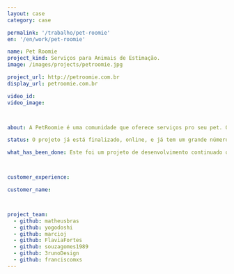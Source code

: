```yaml
---
layout: case
category: case

permalink: '/trabalho/pet-roomie'
en: '/en/work/pet-roomie'

name: Pet Roomie
project_kind: Serviços para Animais de Estimação.
image: /images/projects/petroomie.jpg

project_url: http://petroomie.com.br
display_url: petroomie.com.br

video_id:
video_image:



about: A PetRoomie é uma comunidade que oferece serviços pro seu pet. Os serviços variam desde hotéis, babás, adestramento, passeio, banho e tosa.

status: O projeto já está finalizado, online, e já tem um grande número de usuários.

what_has_been_done: Este foi um projeto de desenvolvimento continuado que, depois de entregue, contratou também o Help para pequenas atualizações.



customer_experience:

customer_name:



project_team:
  - github: matheusbras
  - github: yogodoshi
  - github: marcioj
  - github: FlaviaFortes
  - github: souzagomes1989
  - github: 3runoDesign
  - github: franciscomxs
---
```

